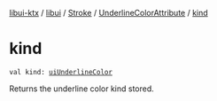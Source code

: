 [libui-ktx](../../../index.md) / [libui](../../index.md) / [Stroke](../index.md) / [UnderlineColorAttribute](index.md) / [kind](./kind.md)

# kind

`val kind: `[`uiUnderlineColor`](../../ui-underline-color.md)

Returns the underline color kind stored.

